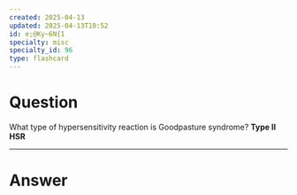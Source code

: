 ```yaml
---
created: 2025-04-13
updated: 2025-04-13T10:52
id: e;@Ky~6N{1
specialty: misc
specialty_id: 96
type: flashcard
---
```


# Question
What type of hypersensitivity reaction is Goodpasture syndrome?    **Type II HSR**

---

# Answer
